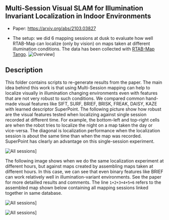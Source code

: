 
## Multi-Session Visual SLAM for Illumination Invariant Localization in Indoor Environments

* Paper: https://arxiv.org/abs/2103.03827

* The setup: we did 6 mapping sessions at dusk to evaluate how well RTAB-Map can localize (only by vision) on maps taken at different illumination conditions. The data has been collected with [RTAB-Map Tango](https://play.google.com/store/apps/details?id=com.introlab.rtabmap&hl=en_CA&gl=US).
![Overview](https://github.com/introlab/rtabmap/raw/master/archive/2020-IlluminationInvariant/images/fig_overview.jpg)]


## Description

This folder contains scripts to re-generate results from the paper. The main idea behind this work is that using Multi-Session mapping can help to localize visually in illumination changing environments even with features that are not very robust to such conditions. We compared common hand-made visual features like SIFT, SURF, BRIEF, BRISK, FREAK, DAISY, KAZE with learned descriptor SuperPoint. The following picture show how robust are the visual features tested when localizing against single session recorded at different time. For example, the bottom-left and top-right cells are when the robot tries to localize the night on a map taken the day or vice-versa. The diagonal is localization performance when the localization session is about the same time than when the map was recorded. SuperPoint has clearly an advantage on this single-session experiment.

![All sessions](https://github.com/introlab/rtabmap/raw/master/archive/2020-IlluminationInvariant/images/fig_single_percentage.jpg)]

The following image shows when we do the same localization experiment at different hours, but against maps created by assembling maps taken at different hours. In this case, we can see that even binary features like BRIEF can work relatively well in illumination-variant environments. See the paper for more detailled results and comments. The line `1+2+3+4+5+6` refers to the assembled map shown below containing all mapping sessions linked together in same database.

![All sessions](https://github.com/introlab/rtabmap/raw/master/archive/2020-IlluminationInvariant/images/fig_merged_percentage.jpg)]


![All sessions](https://github.com/introlab/rtabmap/raw/master/archive/2020-IlluminationInvariant/images/fig_map_merged_999.jpg)]

